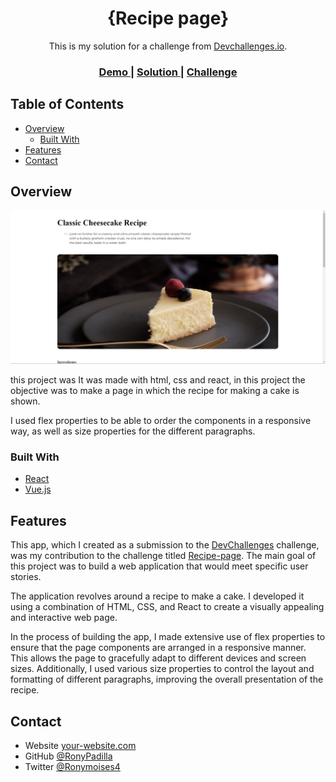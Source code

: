<h1 align="center">{Recipe page}</h1>

<div align="center">This is my solution for a challenge from  <a href="http://devchallenges.io" target="_blank">Devchallenges.io</a>.
</div>

<div align="center">
  <h3>
    <a href="https://recipe-page-responsive.netlify.app/">
      Demo
    </a>
    <span> | </span>
    <a href="https://github.com/RonyPadilla/Recipe-page">
      Solution
    </a>
    <span> | </span>
    <a href="https://devchallenges.io/challenges/OEKdUZ6xs0h99C38XVht">
      Challenge
    </a>
  </h3>
</div>


## Table of Contents

- [Overview](#overview)
  - [Built With](#built-with)
- [Features](#features)
- [Contact](#contact)

<!-- OVERVIEW -->

## Overview

![screenshot](https://github.com/RonyPadilla/Recipe-page/blob/main/img/img-recipe-page.png?raw=true)

this project was It was made with html, css and react, in this project the objective was to make a page in which the recipe for making a cake is shown.

I used flex properties to be able to order the components in a responsive way, as well as size properties for the different paragraphs.

### Built With


- [React](https://reactjs.org/)
- [Vue.js](https://vuejs.org/)

## Features

<!-- List the features of your application or follow the template. Don't share the figma file here :) -->

This app, which I created as a submission to the [DevChallenges](https://devchallenges.io/challenges) challenge, was my contribution to the challenge titled [Recipe-page](https://devchallenges.io/challenges/OEKdUZ6xs0h99C38XVht). The main goal of this project was to build a web application that would meet specific user stories.

The application revolves around a recipe to make a cake. I developed it using a combination of HTML, CSS, and React to create a visually appealing and interactive web page.

In the process of building the app, I made extensive use of flex properties to ensure that the page components are arranged in a responsive manner. This allows the page to gracefully adapt to different devices and screen sizes. Additionally, I used various size properties to control the layout and formatting of different paragraphs, improving the overall presentation of the recipe.

## Contact

- Website [your-website.com](https://{your-web-site-link})
- GitHub [@RonyPadilla](https://github.com/RonyPadilla)
- Twitter [@Ronymoises4](https://twitter.com/Ronymoises4)

